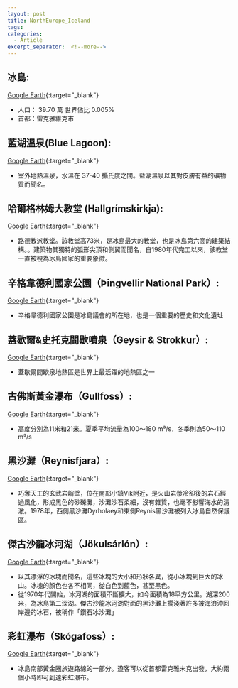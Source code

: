 ```yaml
---
layout: post
title: NorthEurope_Iceland
tags: 
categories:
  - Article
excerpt_separator:  <!--more-->
---
```

## 冰島: 
[Google Earth]( "google"){:target="_blank"} 
- 人口： 39.70 萬 世界佔比 0.005%
- 首都：雷克雅維克市

## 藍湖溫泉(Blue Lagoon):
[Google Earth](https://earth.google.com/web/search/Blue+Lagoon/@63.88106861,-22.44696031,40.2809603a,496.4798927d,35y,12.80722338h,60.59565325t,0r/ "google"){:target="_blank"} 
- 室外地熱溫泉，水溫在 37-40 攝氏度之間。藍湖溫泉以其對皮膚有益的礦物質而聞名。

## 哈爾格林姆大教堂 (Hallgrímskirkja):
[Google Earth](https://earth.google.com/web/search/Hallgr%c3%admskirkja/@64.14216902,-21.92614783,37.16423546a,473.0143812d,35y,17.11266102h,41.56128044t,0r/ "google"){:target="_blank"} 
- 路德教派教堂。該教堂高73米，是冰島最大的教堂，也是冰島第六高的建築結構。。建築物其獨特的弧形尖頂和側翼而聞名，自1980年代完工以來，該教堂一直被視為冰島國家的重要象徵。

## 辛格韋德利國家公園（Þingvellir National Park）:
[Google Earth](https://earth.google.com/web/search/%c3%9eingvellir+National+Park/@64.28309045,-21.08536447,137.12149385a,2054.96545387d,35y,44.03581633h,74.86711649t,0.00000121r/ "google"){:target="_blank"} 
- 辛格韋德利國家公園是冰島議會的所在地，也是一個重要的歷史和文化遺址

## 蓋歇爾&史托克間歇噴泉（Geysir & Strokkur）:
[Google Earth](https://earth.google.com/web/search/Strokkur/@64.31250242,-20.30074454,126.44158719a,430.916583d,35y,3.59383762h,36.76380385t,0r/ "google"){:target="_blank"} 
- 蓋歇爾間歇泉地熱區是世界上最活躍的地熱區之一

## 古佛斯黃金瀑布（Gullfoss）:
[Google Earth](https://earth.google.com/web/search/Gullfoss/@64.32641133,-20.12035002,198.28132908a,419.38846227d,35y,0.51499813h,56.73421785t,0r/ "google"){:target="_blank"} 
- 高度分別為11米和21米。夏季平均流量為100～180 m³/s，冬季則為50～110 m³/s

## 黑沙灘（Reynisfjara）:
[Google Earth](https://earth.google.com/web/search/Reynisfjara/@63.40286981,-19.06001546,1.72103827a,3035.76080073d,35y,0h,0t,0r/ "google"){:target="_blank"} 
- 巧奪天工的玄武岩峭壁，位在南部小鎮Vik附近，是火山岩漿冷卻後的岩石經過風化，形成黑色的砂礫灘，沙灘沙石柔細，沒有雜質，也毫不影響海水的清澈。1978年，西側黑沙灘Dyrholaey和東側Reynis黑沙灘被列入冰島自然保護區。

## 傑古沙龍冰河湖（Jökulsárlón）:
[Google Earth](https://earth.google.com/web/search/J%c3%b6kuls%c3%a1rl%c3%b3n/@64.07618695,-16.20928468,89.02550909a,16265.63427167d,35y,0h,0t,0r/ "google"){:target="_blank"} 
- 以其漂浮的冰塊而聞名，這些冰塊的大小和形狀各異，從小冰塊到巨大的冰山。冰塊的顏色也各不相同，從白色到藍色，甚至黑色。 
- 從1970年代開始，冰河湖的面積不斷擴大，如今面積為18平方公里。湖深200米，為冰島第二深湖。傑古沙龍冰河湖對面的黑沙灘上擱淺著許多被海浪沖回岸邊的冰石，被稱作「鑽石冰沙灘」

## 彩虹瀑布（Skógafoss）:
[Google Earth](https://earth.google.com/web/search/Sk%c3%b3gafoss/@63.53201235,-19.51137635,95.86239567a,439.60655777d,35y,0h,0t,0r/ "google"){:target="_blank"} 
- 冰島南部黃金圈旅遊路線的一部分。遊客可以從首都雷克雅未克出發，大約兩個小時即可到達彩虹瀑布。
